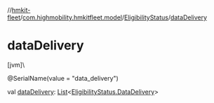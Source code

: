 //[hmkit-fleet](../../../index.md)/[com.highmobility.hmkitfleet.model](../index.md)/[EligibilityStatus](index.md)/[dataDelivery](data-delivery.md)

# dataDelivery

[jvm]\

@SerialName(value = &quot;data_delivery&quot;)

val [dataDelivery](data-delivery.md): [List](https://kotlinlang.org/api/latest/jvm/stdlib/kotlin-stdlib/kotlin.collections/-list/index.html)&lt;[EligibilityStatus.DataDelivery](-data-delivery/index.md)&gt;
